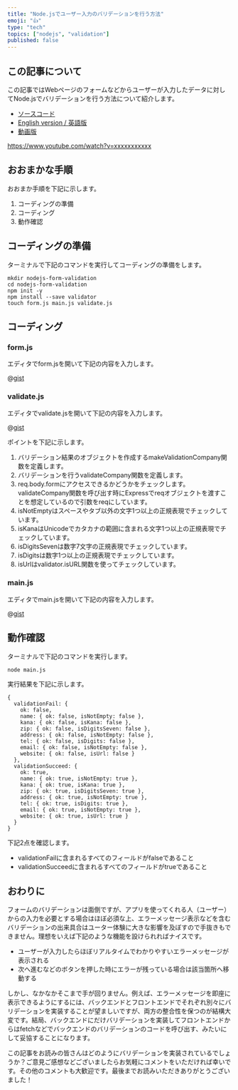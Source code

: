 ```yaml
---
title: "Node.jsでユーザー入力のバリデーションを行う方法"
emoji: "👍"
type: "tech"
topics: ["nodejs", "validation"]
published: false
---
```


## この記事について

この記事ではWebページのフォームなどからユーザーが入力したデータに対してNode.jsでバリデーションを行う方法について紹介します。

- [ソースコード](https://gist.github.com/tatsuyasusukida/fa28e2b0a8bb810b179556a42b946b97#file-form-js)
- [English version / 英語版](https://gist.github.com/tatsuyasusukida/fa28e2b0a8bb810b179556a42b946b97)
- [動画版](https://www.youtube.com/watch?v=xxxxxxxxxxx)

https://www.youtube.com/watch?v=xxxxxxxxxxx



## おおまかな手順

おおまか手順を下記に示します。

1. コーディングの準備
2. コーディング
3. 動作確認



## コーディングの準備

ターミナルで下記のコマンドを実行してコーディングの準備をします。

```shell
mkdir nodejs-form-validation
cd nodejs-form-validation
npm init -y
npm install --save validator
touch form.js main.js validate.js
```



## コーディング

### form.js

エディタでform.jsを開いて下記の内容を入力します。

@[gist](https://gist.github.com/tatsuyasusukida/fa28e2b0a8bb810b179556a42b946b97?file=form.js)

### validate.js

エディタでvalidate.jsを開いて下記の内容を入力します。

@[gist](https://gist.github.com/tatsuyasusukida/fa28e2b0a8bb810b179556a42b946b97?file=validate.js)

ポイントを下記に示します。

1. バリデーション結果のオブジェクトを作成するmakeValidationCompany関数を定義します。
2. バリデーションを行うvalidateCompany関数を定義します。
3. req.body.formにアクセスできるかどうかをチェックします。validateCompany関数を呼び出す時にExpressでreqオブジェクトを渡すことを想定しているので引数をreqにしています。
4. isNotEmptyはスペースやタブ以外の文字1つ以上の正規表現でチェックしています。
5. isKanaはUnicodeでカタカナの範囲に含まれる文字1つ以上の正規表現でチェックしています。
6. isDigitsSevenは数字7文字の正規表現でチェックしています。
7. isDigitsは数字1つ以上の正規表現でチェックしています。
8. isUrlはvalidator.isURL関数を使ってチェックしています。

### main.js

エディタでmain.jsを開いて下記の内容を入力します。

@[gist](https://gist.github.com/tatsuyasusukida/fa28e2b0a8bb810b179556a42b946b97?file=main.js)



## 動作確認

ターミナルで下記のコマンドを実行します。

```shell
node main.js
```

実行結果を下記に示します。

```
{
  validationFail: {
    ok: false,
    name: { ok: false, isNotEmpty: false },
    kana: { ok: false, isKana: false },
    zip: { ok: false, isDigitsSeven: false },
    address: { ok: false, isNotEmpty: false },
    tel: { ok: false, isDigits: false },
    email: { ok: false, isNotEmpty: false },
    website: { ok: false, isUrl: false }
  },
  validationSucceed: {
    ok: true,
    name: { ok: true, isNotEmpty: true },
    kana: { ok: true, isKana: true },
    zip: { ok: true, isDigitsSeven: true },
    address: { ok: true, isNotEmpty: true },
    tel: { ok: true, isDigits: true },
    email: { ok: true, isNotEmpty: true },
    website: { ok: true, isUrl: true }
  }
}
```

下記2点を確認します。

- validationFailに含まれるすべてのフィールドがfalseであること
- validationSucceedに含まれるすべてのフィールドがtrueであること



## おわりに

フォームのバリデーションは面倒ですが、アプリを使ってくれる人（ユーザー）からの入力を必要とする場合はほぼ必須な上、エラーメッセージ表示などを含むバリデーションの出来具合はユーター体験に大きな影響を及ぼすので手抜きもできません。理想をいえば下記のような機能を設けられればナイスです。

- ユーザーが入力したらほぼリアルタイムでわかりやすいエラーメッセージが表示される
- 次へ進むなどのボタンを押した時にエラーが残っている場合は該当箇所へ移動する

しかし、なかなかそこまで手が回りません。例えば、エラーメッセージを即座に表示できるようにするには、バックエンドとフロントエンドでそれぞれ別々にバリデーションを実装することが望ましいですが、両方の整合性を保つのが結構大変です。結局、バックエンドにだけバリデーションを実装してフロントエンドからはfetchなどでバックエンドのバリデーションのコードを呼び出す、みたいにして妥協することになります。

この記事をお読みの皆さんはどのようにバリデーションを実装されているでしょうか？ご意見ご感想などございましたらお気軽にコメントをいただければ幸いです。その他のコメントも大歓迎です。最後までお読みいただきありがとうございました！
